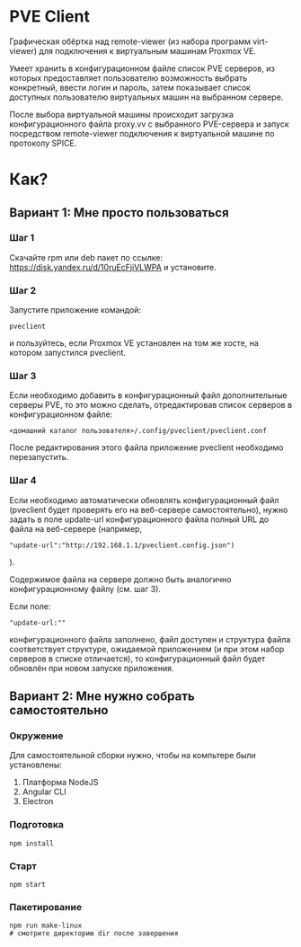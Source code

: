 # PVE Client

Графическая обёртка над remote-viewer (из набора программ virt-viewer) для подключения к виртуальным машинам Proxmox VE.

Умеет хранить в конфигурационном файле список PVE серверов, из которых предоставляет пользователю возможность выбрать конкретный, ввести логин и пароль, затем показывает список доступных пользователю виртуальных машин на выбранном сервере.

После выбора виртуальной машины происходит загрузка конфигурационного файла proxy.vv с выбранного PVE-сервера и запуск посредством remote-viewer подключения к виртуальной машине по протоколу SPICE. 

# Как?

## Вариант 1: Мне просто пользоваться

### Шаг 1

Скачайте rpm или deb пакет по ссылке: https://disk.yandex.ru/d/10ruEcFjiVLWPA
и установите.

### Шаг 2

Запустите приложение командой:

```
pveclient
```
и пользуйтесь, если Proxmox VE установлен на том же хосте, на котором запустился pveclient.

### Шаг 3

Если необходимо добавить в конфигурационный файл дополнительные серверы PVE, то это можно сделать,
отредактировав список серверов в конфигурационном файле:
```
<домашний каталог пользователя>/.config/pveclient/pveclient.conf
```
После редактирования этого файла приложение pveclient необходимо перезапустить.

### Шаг 4

Если необходимо автоматически обновлять конфигурационный файл 
(pveclient будет проверять его на веб-сервере самостоятельно),
нужно задать в поле update-url конфигурационного файла полный URL до файла на веб-сервере
(например, 
```
"update-url":"http://192.168.1.1/pveclient.config.json")
```
).

Содержимое файла на сервере должно быть аналогично конфигурационному файлу (см. шаг 3).

Если поле:
```
"update-url:""
```
конфигурационного файла заполнено, файл доступен и структура файла соответствует
структуре, ожидаемой приложением (и при этом набор серверов в списке отличается), 
то конфигурационный файл будет обновлён при новом запуске приложения.

## Вариант 2: Мне нужно собрать самостоятельно

### Окружение

Для самостоятельной сборки нужно, чтобы на компьтере были установлены:

1. Платформа NodeJS
2. Angular CLI
3. Electron

### Подготовка

```
npm install
```

### Старт

```
npm start
```

### Пакетирование

```
npm run make-linux
# смотрите директорию dir после завершения
```
